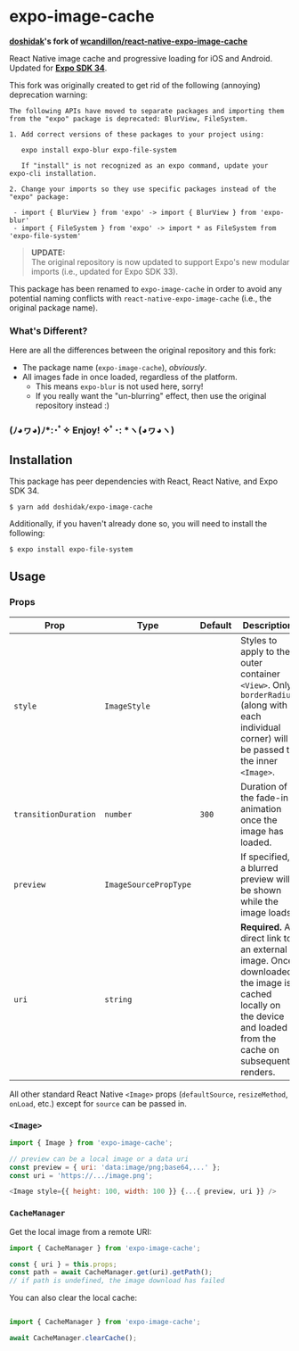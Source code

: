# expo-image-cache

**[doshidak](https://github.com/doshidak)'s fork of [wcandillon/react-native-expo-image-cache](https://github.com/wcandillon/react-native-expo-image-cache)**

React Native image cache and progressive loading for iOS and Android. Updated for [**Expo SDK 34**](https://blog.expo.io/expo-sdk-34-is-now-available-4f7825239319c).

This fork was originally created to get rid of the following (annoying) deprecation warning:

```
The following APIs have moved to separate packages and importing them from the "expo" package is deprecated: BlurView, FileSystem.

1. Add correct versions of these packages to your project using:

   expo install expo-blur expo-file-system

   If "install" is not recognized as an expo command, update your expo-cli installation.

2. Change your imports so they use specific packages instead of the "expo" package:

 - import { BlurView } from 'expo' -> import { BlurView } from 'expo-blur'
 - import { FileSystem } from 'expo' -> import * as FileSystem from 'expo-file-system'
```

> **UPDATE:**  
> The original repository is now updated to support Expo's new modular imports (i.e., updated for Expo SDK 33).

This package has been renamed to `expo-image-cache` in order to avoid any potential naming conflicts with `react-native-expo-image-cache` (i.e., the original package name).

### What's Different?

Here are all the differences between the original repository and this fork:

* The package name (`expo-image-cache`), *obviously*.
* All images fade in once loaded, regardless of the platform.
  - This means `expo-blur` is not used here, sorry!
  - If you really want the "un-blurring" effect, then use the original repository instead :)

### (ﾉ◕ヮ◕)ﾉ\*:･ﾟ✧ Enjoy! ✧ﾟ･: \*ヽ(◕ヮ◕ヽ)

## Installation

This package has peer dependencies with React, React Native, and Expo SDK 34.

```
$ yarn add doshidak/expo-image-cache
```

Additionally, if you haven't already done so, you will need to install the following:

```
$ expo install expo-file-system
```

## Usage

### Props

Prop | Type | Default | Description
--- | --- | --- | ---
`style` | `ImageStyle` | | Styles to apply to the outer container `<View>`. Only `borderRadius` (along with each individual corner) will be passed to the inner `<Image>`.
`transitionDuration` | `number` | `300` | Duration of the fade-in animation once the image has loaded.
`preview` | `ImageSourcePropType` | | If specified, a blurred preview will be shown while the image loads.
`uri` | `string` | | **Required.** A direct link to an external image. Once downloaded, the image is cached locally on the device and loaded from the cache on subsequent renders.

All other standard React Native `<Image>` props (`defaultSource`, `resizeMethod`, `onLoad`, etc.) except for `source` can be passed in.

### `<Image>`

```js
import { Image } from 'expo-image-cache';

// preview can be a local image or a data uri
const preview = { uri: 'data:image/png;base64,...' };
const uri = 'https://.../image.png';

<Image style={{ height: 100, width: 100 }} {...{ preview, uri }} />
```

### `CacheManager`

Get the local image from a remote URI:

```js
import { CacheManager } from 'expo-image-cache';

const { uri } = this.props;
const path = await CacheManager.get(uri).getPath();
// if path is undefined, the image download has failed
```

You can also clear the local cache:

```js

import { CacheManager } from 'expo-image-cache';

await CacheManager.clearCache();
```
